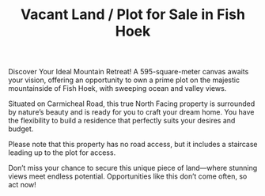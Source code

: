 ---
projectName: Eagles Landing
title: Vacant Land / Plot for Sale in Fish Hoek
address: 25 Carmichael Road
location: Fish Hoek
city: Cape Town
isAddressShown: true
listingNumber: 8e9f0a1b-5c4d-6e3f-7a2b-1c0d3e4f5a6b
price: 850000
pubDate: 2025/09/29
agent: Lynnie Bienz
propertyType: Land
bedrooms: 0
bathrooms: 0
garages: 0
parking: 0
erfSize: 595
floorSize: 0
isStandalone: false
hasPool: false
hasGarden: false
hasFibre: false
hasSolar: false
hasBackupPower: false
hasADU: false
body: |
  Discover Your Ideal Mountain Retreat! A 595-square-meter canvas awaits your vision, offering an opportunity to own a prime plot on the majestic mountainside of Fish Hoek, with sweeping ocean and valley views.

  Situated on Carmicheal Road, this true North Facing property is surrounded by nature’s beauty and is ready for you to craft your dream home. You have the flexibility to build a residence that perfectly suits your desires and budget.

  Please note that this property has no road access, but it includes a staircase leading up to the plot for access.

  Don’t miss your chance to secure this unique piece of land—where stunning views meet endless potential. Opportunities like this don’t come often, so act now!

mainImage:
  url: "https://images.unsplash.com/photo-1613977257592-4871e5fcd7c4?q=80&w=2670&auto=format&fit=crop&ixlib=rb-4.0.3&ixid=M3wxMjA3fDB8MHxwaG90by1wYWdlfHx8fGVufDB8fHx8fA%3D%3D"
  alt: "Main image of vacant land plot"
aboutImages:
  - url: "https://images.unsplash.com/photo-1512917774080-9991f1c4c750?q=80&w=2670&auto=format&fit=crop&ixlib=rb-4.0.3&ixid=M3wxMjA3fDB8MHxwaG90by1wYWdlfHx8fGVufDB8fHx8fA%3D%3D"
    alt: "View from the plot 1"
  - url: "https://images.unsplash.com/photo-1600596542815-ffad4c1539a9?q=80&w=2675&auto=format&fit=crop&ixlib=rb-4.0.3&ixid=M3wxMjA3fDB8MHxwaG90by1wYWdlfHx8fGVufDB8fHx8fA%3D%3D"
    alt: "View from the plot 2"
  - url: "https://images.unsplash.com/photo-1613490493576-7fde63acd811?q=80&w=2671&auto=format&fit=crop&ixlib=rb-4.0.3&ixid=M3wxMjA3fDB8MHxwaG90by1wYWdlfHx8fGVufDB8fHx8fA%3D%3D"
    alt: "Access staircase"
---